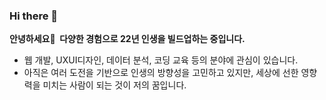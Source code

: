 ### Hi there 👋

**안녕하세요👋  다양한 경험으로 22년 인생을 빌드업하는 중입니다.**

- 웹 개발, UXUI디자인, 데이터 분석, 코딩 교육 등의 분야에 관심이 있습니다.
- 아직은 여러 도전을 기반으로 인생의 방향성을 고민하고 있지만, 세상에 선한 영향력을 미치는 사람이 되는 것이 저의 꿈입니다.
